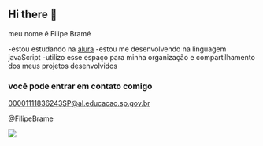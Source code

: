 ## Hi there 👋

meu nome é Filipe Bramé

-estou estudando na [alura](https://www.alura.com.br/)
-estou me desenvolvendo na linguagem javaScript
-utilizo esse espaço para minha organização e compartilhamento dos meus projetos desenvolvidos 

### você pode entrar em contato comigo 

00001111836243SP@al.educacao.sp.gov.br

@FilipeBrame

![](https://media.tenor.com/soR5YyqfuksAAAAM/messi-vs-ronaldo-messi-kiss.gif)
